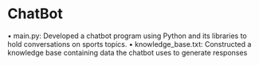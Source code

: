 # ChatBot
• main.py: Developed a chatbot program using Python and its libraries to hold conversations on sports topics.
•	knowledge_base.txt: Constructed a knowledge base containing data the chatbot uses to generate responses

